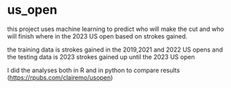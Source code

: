 # us_open


this project uses machine learning to predict who will make the cut and who will finish where in the 2023 US open based on strokes gained.

the training data is strokes gained in the 2019,2021 and 2022 US opens and the testing data is 2023 strokes gained up until the 2023 US open

I did the analyses both in R and in python to compare results (https://rpubs.com/clairemo/usopen)
